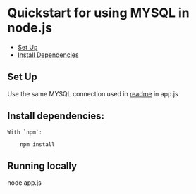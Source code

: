 # Quickstart for using MYSQL in node.js



* [Set Up](#set-up)
* [Install Dependencies](#install-dependencies)


## Set Up

Use the same MYSQL connection used in [readme](Data/README.md) in app.js

## Install dependencies:

    With `npm`:

        npm install


## Running locally

node app.js



